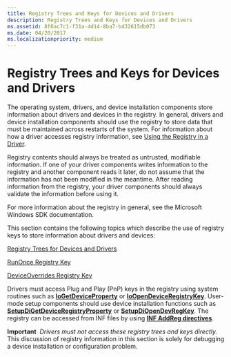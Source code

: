 ```yaml
---
title: Registry Trees and Keys for Devices and Drivers
description: Registry Trees and Keys for Devices and Drivers
ms.assetid: 8f6ac7c1-f31a-4d14-8ba7-b432615db073
ms.date: 04/20/2017
ms.localizationpriority: medium
---
```


# Registry Trees and Keys for Devices and Drivers


The operating system, drivers, and device installation components store information about drivers and devices in the registry. In general, drivers and device installation components should use the registry to store data that must be maintained across restarts of the system. For information about how a driver accesses registry information, see [Using the Registry in a Driver](https://msdn.microsoft.com/library/windows/hardware/ff565537).

Registry contents should always be treated as untrusted, modifiable information. If one of your driver components writes information to the registry and another component reads it later, do not assume that the information has not been modified in the meantime. After reading information from the registry, your driver components should always validate the information before using it.

For more information about the registry in general, see the Microsoft Windows SDK documentation.

This section contains the following topics which describe the use of registry keys to store information about drivers and devices:

[Registry Trees for Devices and Drivers](overview-of-registry-trees-and-keys.md)

[RunOnce Registry Key](runonce-registry-key.md)

[DeviceOverrides Registry Key](deviceoverrides-registry-key.md)

Drivers must access Plug and Play (PnP) keys in the registry using system routines such as [**IoGetDeviceProperty**](https://msdn.microsoft.com/library/windows/hardware/ff549203) or [**IoOpenDeviceRegistryKey**](https://msdn.microsoft.com/library/windows/hardware/ff549443). User-mode setup components should use device installation functions such as [**SetupDiGetDeviceRegistryProperty**](https://msdn.microsoft.com/library/windows/hardware/ff551967) or [**SetupDiOpenDevRegKey**](https://msdn.microsoft.com/library/windows/hardware/ff552079). The registry can be accessed from INF files by using [**INF AddReg directives**](inf-addreg-directive.md).

**Important**  *Drivers must not access these registry trees and keys directly.* This discussion of registry information in this section is solely for debugging a device installation or configuration problem.

 

 

 





